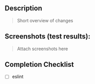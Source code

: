 ## Description

> Short overview of changes

## Screenshots (test results):

> Attach screenshots here

## Completion Checklist

- [ ] eslint
